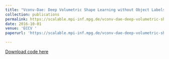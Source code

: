 ```yaml
---
title: "Vconv-Dae: Deep Volumetric Shape Learning without Object Labels"
collection: publications
permalink: https://scalable.mpi-inf.mpg.de/vconv-dae-deep-volumetric-shape-learning-without-object-labels/
date: 2016-10-01
venue: 'ECCV '
paperurl: 'https://scalable.mpi-inf.mpg.de/vconv-dae-deep-volumetric-shape-learning-without-object-labels/'

---
```


[Download code here](https://github.com/Not-IITian/VCONV-DAE)


